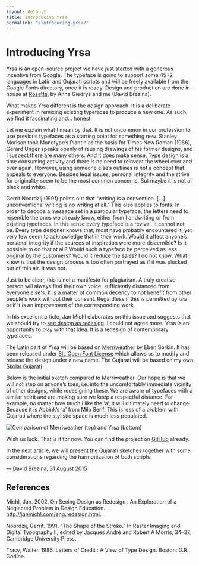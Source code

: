 ```yaml
---
layout: default
title: Introducing Yrsa
permalink: "/introducing-yrsa/"
---
```


# Introducing Yrsa

Yrsa is an open-source project we have just started with a generous incentive from Google. The typeface is going to support some 45+2 languages in Latin and Gujarati scripts and will be freely available from the Google Fonts directory, once it is ready. Design and production are done in-house at [Rosetta](http://rosettatype.com), by Anna Giedryś and me (David Březina).

What makes Yrsa different is the design approach. It is a deliberate experiment in remixing existing typefaces to produce a new one. As such, we find it fascinating and… honest.

Let me explain what I mean by that. It is not uncommon in our profession to use previous typefaces as a starting point for something new. Stanley Morison took Monotype’s Plantin as the basis for Times New Roman (1986), Gerard Unger speaks openly of reusing drawings of his former designs, and I suspect there are many others. And it does make sense. Type design is a time consuming activity and there is no need to reinvent the wheel over and over again. However, using someone else’s outlines is not a concept that appeals to everyone. Besides legal issues, personal integrity and the strive for originality seem to be the most common concerns. But maybe it is not all black and white.

Gerrit Noordzij (1991) points out that “writing is a convention. […] unconventional writing is no writing at all.” This also applies to fonts. In order to decode a message set in a particular typeface, the letters need to resemble the ones we already know, either from handwriting or from existing typefaces. In this sense every typeface is a revival. It cannot not be. Every type designer knows that, most have probably encountered it, yet very few seem to acknowledge that in their work. Would it affect anyone’s personal integrity if the sources of inspiration were more discernible? Is it possible to do that at all? Would such a typeface be perceived as less original by the customers? Would it reduce the sales? I do not know. What I know is that the design process is too often portrayed as if it was plucked out of thin air. It was not.

Just to be clear, this is not a manifesto for plagiarism. A truly creative person will always find their own voice, sufficiently distanced from everyone else's. It is a matter of common decency to not benefit from other people's work without their consent. Regardless if this is permitted by law or if it is an improvement of the corresponding work.

In his excellent article, Jan Michl elaborates on this issue and suggests that we should try to [see design as redesign](http://janmichl.com/eng.redesign.html). I could not agree more. Yrsa is an opportunity to play with that idea. It is a redesign of contemporary typefaces.

The Latin part of Yrsa will be based on [Merriweather](http://sorkintype.com/fonts.html#mw) by Eben Sorkin. It has been released under [SIL Open Font License](http://scripts.sil.org/cms/scripts/page.php?site_id=nrsi&id=OFL) which allows us to modify and release the design under a new name. The Gujarati will be based on my own [Skolar Gujarati](https://www.rosettatype.com/Skolar#gujarati).

Below is the initial sketch compared to Merriweather. Our hope is that we will not step on anyone’s toes, i.e. into the uncomfortably immediate vicinity of other designs, while redesigning these. We are aware of typefaces with a similar spirit and are making sure we keep a respectful distance. For example, no matter how much I like the ‘a’, it will ultimately need to change. Because it is Abbink’s ‘a’ from Milo Serif. This is less of a problem with Gujarati where the stylistic space is much less populated.

![Comparison of Merriweather (top) and Yrsa (bottom)](http://placekitten.com/999/500)

Wish us luck. That is it for now. You can find the project on [GitHub](https://github.com/rosettatype/Yrsa) already.

In the next article, we will present the Gujarati sketches together with some considerations regarding the harmonization of both scripts.

— David Březina, 31 August 2015

## References

Michl, Jan. 2002. On Seeing Design as Redesign : An Exploration of a Neglected Problem in Design Education. http://janmichl.com/eng.redesign.html.

Noordzij, Gerrit. 1991. “The Shape of the Stroke.” In Raster Imaging and Digital Typography II, edited by Jacques André and Robert A Morris, 34–37. Cambridge University Press.

Tracy, Walter. 1986. Letters of Credit : A View of Type Design. Boston: D.R. Godine.

